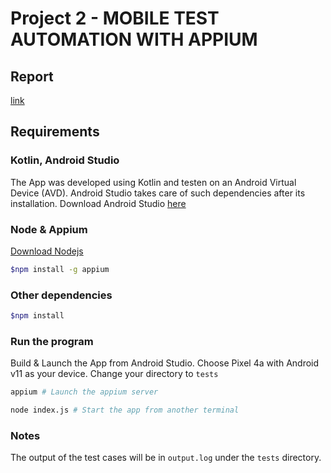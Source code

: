 # Project 2 - MOBILE TEST AUTOMATION WITH APPIUM

## Report

[link]()

## Requirements

### Kotlin, Android Studio

The App was developed using Kotlin and testen on an Android Virtual Device (AVD). Android Studio takes care of such dependencies after its installation. Download Android Studio [here](https://developer.android.com/studio?gclid=CjwKCAjw_o-HBhAsEiwANqYhpyad33coelXz2-gj2MyfeJvCyGlFMmxQLgioQw8YO-qSXNiSaOEp1xoCCDYQAvD_BwE&gclsrc=aw.ds)

### Node & Appium

[Download Nodejs](https://nodejs.org/en/download/)

```bash
$npm install -g appium
```

### Other dependencies

```bash
$npm install
```

### Run the program

Build & Launch the App from Android Studio. Choose Pixel 4a with Android v11 as your device.
Change your directory to `tests`

```bash
appium # Launch the appium server
```

```bash
node index.js # Start the app from another terminal
```

### Notes

The output of the test cases will be in `output.log` under the `tests` directory.
